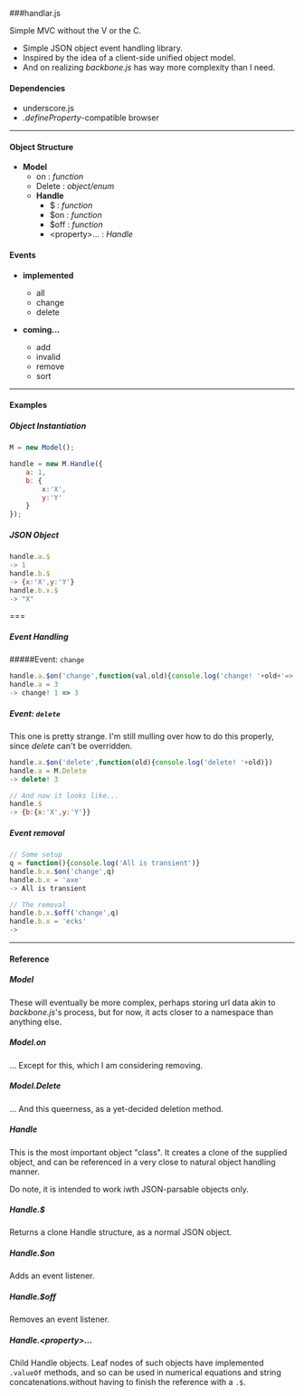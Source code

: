 
###handlar.js

Simple MVC without the V or the C.

- Simple JSON object event handling library.
- Inspired by the idea of a client-side unified object model.
- And on realizing _backbone.js_ has way more complexity than I need.

#### Dependencies
- underscore.js
- _.defineProperty_-compatible browser

---

#### Object Structure

- **Model**
    - on : _function_
    - Delete : _object/enum_
    - **Handle**
        - $ : _function_
        - $on : _function_
        - $off : _function_
        - \<property\>... : _Handle_

#### Events

- **implemented**
    - all
    - change
    - delete

- **coming...**
    - add
    - invalid
    - remove
    - sort

---

#### Examples

##### Object Instantiation

```javascript
M = new Model();

handle = new M.Handle({
    a: 1,
    b: {
        x:'X',
        y:'Y'
    }
});
```

##### JSON Object
```javascript
handle.a.$
-> 1
handle.b.$
-> {x:'X',y:'Y'}
handle.b.x.$
-> "X"
```

===

##### Event Handling
#####Event: `change`
```javascript
handle.a.$on('change',function(val,old){console.log('change! '+old+'=>'+val)})
handle.a = 3
-> change! 1 => 3
```

##### Event: `delete`
This one is pretty strange.  I'm still mulling over how to do this properly, since *delete* can't be overridden.

```javascript
handle.a.$on('delete',function(old){console.log('delete! '+old)})
handle.a = M.Delete
-> delete! 3

// And now it looks like...
handle.$
-> {b:{x:'X',y:'Y'}}
```

##### Event removal
```javascript
// Some setup
q = function(){console.log('All is transient')}
handle.b.x.$on('change',q)
handle.b.x = 'axe'
-> All is transient

// The removal
handle.b.x.$off('change',q)
handle.b.x = 'ecks'
->
```

---

#### Reference

##### Model
These will eventually be more complex, perhaps storing url data akin to _backbone.js_'s process, but for now, it acts closer to a namespace than anything else.

##### Model.on
... Except for this, which I am considering removing.

##### Model.Delete
... And this queerness, as a yet-decided deletion method.

##### Handle
This is the most important object "class".  It creates a clone of the supplied object, and can be referenced in a very close to natural object handling manner.

Do note, it is intended to work iwth JSON-parsable objects only.

##### Handle.$
Returns a clone Handle structure, as a normal JSON object.

##### Handle.$on
Adds an event listener.

##### Handle.$off
Removes an event listener.

##### Handle.\<property\>...
Child Handle objects.  Leaf nodes of such objects have implemented `.valueOf` methods, and so can be used in numerical equations and string concatenations.without having to finish the reference with a `.$`.
